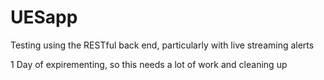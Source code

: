 # UESapp
Testing using the RESTful back end, particularly with live streaming alerts

1 Day of expirementing, so this needs a lot of work and cleaning up

